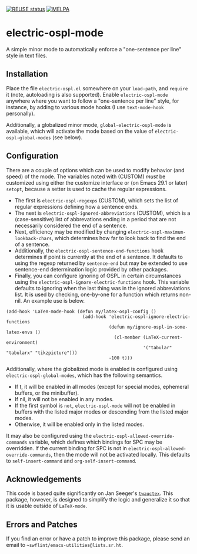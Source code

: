 [![REUSE status](https://api.reuse.software/badge/git.sr.ht/~swflint/electric-ospl-mode)](https://api.reuse.software/info/git.sr.ht/~swflint/electric-ospl-mode)
[![MELPA](https://melpa.org/packages/electric-ospl-badge.svg)](https://melpa.org/#/electric-ospl)

# electric-ospl-mode

A simple minor mode to automatically enforce a "one-sentence per line" style in text files.

## Installation

Place the file `electric-ospl.el` somewhere on your `load-path`, and `require` it (note, autoloading is also supported).
Enable `electric-ospl-mode` anywhere where you want to follow a "one-sentence per line" style, for instance, by adding to various mode hooks (I use `text-mode-hook` personally).

Additionally, a globalized minor mode, `global-electric-ospl-mode` is available, which will activate the mode based on the value of `electric-ospl-global-modes` (see below).

## Configuration

There are a couple of options which can be used to modify behavior (and speed) of the mode.
The variables noted with (CUSTOM) *must* be customized using either the customize interface or (on Emacs 29.1 or later) `setopt`, because a setter is used to cache the regular expressions.

 - The first is `electric-ospl-regexps` (CUSTOM), which sets the list of regular expressions defining how a sentence ends.
 - The next is `electric-ospl-ignored-abbreviations` (CUSTOM), which is a (case-sensitive) list of abbrevations ending in a period that are not necessarily considered the end of a sentence.
 - Next, efficiency may be modified by changing `electric-ospl-maximum-lookback-chars`, which determines how far to look back to find the end of a sentence.
 - Additionally, the `electric-ospl-sentence-end-functions` hook determines if point is currently at the end of a sentence.
   It defaults to using the regexp returned by `sentence-end` but may be extended to use sentence-end determination logic provided by other packages.
 - Finally, you can configure ignoring of OSPL in certain circumstances using the `electric-ospl-ignore-electric-functions` hook.
   This variable defaults to ignoring when the last thing was in the ignored abbreviations list.
   It is used by checking, one-by-one for a function which returns non-nil.
   An example use is below.
 
```elisp
(add-hook 'LaTeX-mode-hook (defun my/latex-ospl-config ()
                             (add-hook 'electric-ospl-ignore-electric-functions
                                       (defun my/ignore-ospl-in-some-latex-envs ()
                                         (cl-member (LaTeX-current-environment)
                                                    '("tabular" "tabularx" "tikzpicture")))
                                       -100 t)))
```
 
Additionally, where the globalized mode is enabled is configured using `electric-ospl-global-modes`, which has the following semantics.

 - If t, it will be enabled in all modes (except for special modes, ephemeral buffers, or the minibuffer).
 - If nil, it will not be enabled in any modes.
 - If the first symbol is `not`, `electric-ospl-mode` will not be enabled in buffers with the listed major modes or descending from the listed major modes.
 - Otherwise, it will be enabled only in the listed modes.

It may also be configured using the `electric-ospl-allowed-override-commands` variable, which defines which bindings for SPC may be overridden.
If the current binding for SPC is not in `electric-ospl-allowed-override-commands`, then the mode will not be activated locally.  This defaults to `self-insert-command` and `org-self-insert-command`.

## Acknowledgements

This code is based quite significantly on Jan Seeger's [`twauctex`](https://github.com/jeeger/twauctex).
This package, however, is designed to simplify the logic and generalize it so that it is usable outside of `LaTeX-mode`.

## Errors and Patches

If you find an error or have a patch to improve this package, please send an email to `~swflint/emacs-utilities@lists.sr.ht`.
